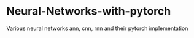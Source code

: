 # Neural-Networks-with-pytorch
Various neural networks ann, cnn, rnn and their pytorch implementation
